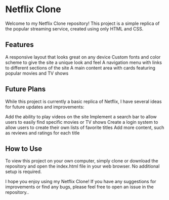 # Netflix Clone
Welcome to my Netflix Clone repository! This project is a simple replica of the popular streaming service, created using only HTML and CSS.

## Features
A responsive layout that looks great on any device
Custom fonts and color scheme to give the site a unique look and feel
A navigation menu with links to different sections of the site
A main content area with cards featuring popular movies and TV shows
## Future Plans
While this project is currently a basic replica of Netflix, I have several ideas for future updates and improvements:

Add the ability to play videos on the site
Implement a search bar to allow users to easily find specific movies or TV shows
Create a login system to allow users to create their own lists of favorite titles
Add more content, such as reviews and ratings for each title
## How to Use
To view this project on your own computer, simply clone or download the repository and open the index.html file in your web browser. No additional setup is required.

I hope you enjoy using my Netflix Clone! If you have any suggestions for improvements or find any bugs, please feel free to open an issue in the repository..
